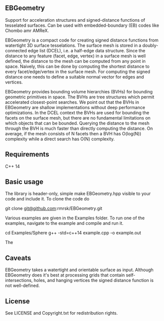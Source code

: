 EBGeometry
----------

Support for acceleration structures and signed-distance functions of tesselated surfaces.
Can be used with embedded-boundary (EB) codes like Chombo amr AMReX.

EBGeometry is a compact code for creating signed distance functions from watertight 3D surface tesselations.
The surface mesh is stored in a doubly-connected edge list (DCEL), i.e. a half-edge data structure.
Since the distance to any feature (facet, edge, vertex) in a surface mesh is well defined, the distance to the mesh can be computed from any point in space.
Naively, this can be done by computing the shortest distance to every facet/edge/vertex in the surface mesh. 
For computing the signed distance one needs to define a suitable normal vector for edges and vertices.

EBGeometry provides bounding volume hierarchies (BVHs) for bounding geometric primitives in space.
The BVHs are tree structures which permit accelerated closest-point searches.
We point out that the BVHs in EBGeometry are shallow implementations without deep performance optimizations. 
In the DCEL context the BVHs are used for bounding the facets on the surface mesh, but there are no fundamental limitations on which objects that can be bounded. 
Querying the distance to the mesh through the BVH is much faster than directly computing the distance.
On average, if the mesh consists of N facets then a BVH has O(log(N)) complexity while a direct search has O(N) complexity. 

Requirements
------------

C++ 14

Basic usage
-----------

The library is header-only, simple make EBGeometry.hpp visible to your code and include it.
To clone the code do

   git clone git@github.com:rmrsk/EBGeometry.git

Various examples are given in the Examples folder.
To run one of the examples, navigate to the example and compile and run it.

   cd Examples/Sphere
   g++ -std=c++14 example.cpp -o example.out

The					

Caveats
-------

EBGeometry takes a watertight and orientable surface as input. 
Although EBGeometry does it's best at processing grids that contain self-intersections, holes, and hanging vertices the signed distance function is not well-defined.

License
-------

See LICENSE and Copyright.txt for redistribution rights. 
